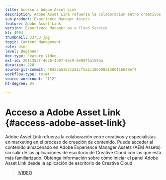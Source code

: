 ```yaml
---
title: Acceso a Adobe Asset Link
description: Adobe Asset Link refuerza la colaboración entre creativos y especialistas en marketing en el proceso de creación de contenido. Puede acceder al contenido almacenado en Adobe Experience Manager Assets (AEM Assets) sin salir de las aplicaciones de escritorio de Creative Cloud con las que está más familiarizado. Obtenga información sobre cómo iniciar el panel Adobe Asset Link desde la aplicación de escritorio de Creative Cloud.
sub-product: Experience Manager Assets
feature: Adobe Asset Link
version: Experience Manager as a Cloud Service
kt: 4904
thumbnail: 33733.jpg
topic: Content Management
role: User
level: Beginner
doc-type: Feature Video
exl-id: 261135af-4d26-4b07-8ec9-6e9875a158ba
duration: 220
source-git-commit: 48433a5367c281cf5a1c106b08a1306f1b0e8ef4
workflow-type: tm+mt
source-wordcount: '112'
ht-degree: 0%

---
```


# Acceso a Adobe Asset Link {#access-adobe-asset-link}

Adobe Asset Link refuerza la colaboración entre creativos y especialistas en marketing en el proceso de creación de contenido. Puede acceder al contenido almacenado en Adobe Experience Manager Assets (AEM Assets) sin salir de las aplicaciones de escritorio de Creative Cloud con las que está más familiarizado. Obtenga información sobre cómo iniciar el panel Adobe Asset Link desde la aplicación de escritorio de Creative Cloud.

>[!VIDEO](https://video.tv.adobe.com/v/38678?quality=12&learn=on&captions=spa)
